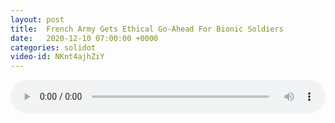 ```yaml
---
layout: post
title:  French Army Gets Ethical Go-Ahead For Bionic Soldiers
date:   2020-12-10 07:00:00 +0000
categories: solidot
video-id: NKnt4ajhZiY
---
```


<audio src="/assets/bb9d5df685651418db0c3e23943c333b.mp3" style="width: 100%;" controls></audio>

